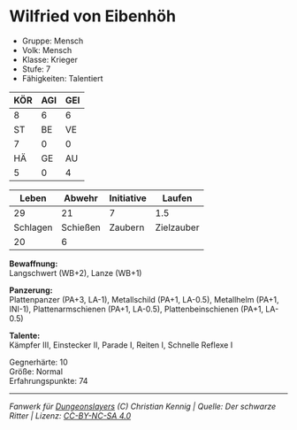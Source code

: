 # Wilfried von Eibenhöh  
- Gruppe: Mensch  
- Volk: Mensch  
- Klasse: Krieger  
- Stufe: 7  
- Fähigkeiten: Talentiert  


| KÖR | AGI | GEI |  
| --- | --- | --- |  
| 8   | 6   | 6   |
| ST  | BE  | VE  |  
| 7   | 0   | 0   |
| HÄ  | GE  | AU  |  
| 5   | 0   | 4   |


| Leben    | Abwehr   | Initiative | Laufen     |
| -------- | -------- | ---------- | ---------- |
| 29       | 21       | 7          | 1.5        |
| Schlagen | Schießen | Zaubern    | Zielzauber |
| 20       | 6        |            |            |

**Bewaffnung:**  
Langschwert (WB+2), Lanze (WB+1)

**Panzerung:**  
Plattenpanzer (PA+3, LA-1), Metallschild (PA+1, LA-0.5), Metallhelm (PA+1, INI-1), Plattenarmschienen (PA+1, LA-0.5), Plattenbeinschienen (PA+1, LA-0.5)

**Talente:**  
Kämpfer III, Einstecker II, Parade I, Reiten I, Schnelle Reflexe I

Gegnerhärte: 10  
Größe: Normal  
Erfahrungspunkte: 74  



___
*Fanwerk für [Dungeonslayers](https://www.dungeonslayers.net/) (C) Christian Kennig | Quelle: Der schwarze Ritter | Lizenz: [CC-BY-NC-SA 4.0](https://creativecommons.org/licenses/by-nc-sa/4.0/deed.de)*